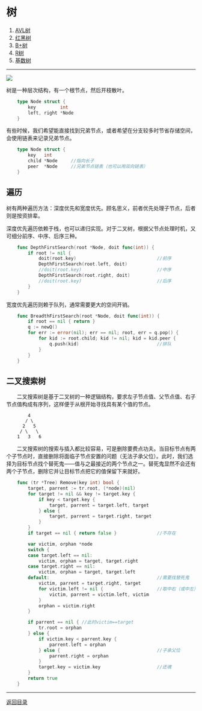 # 树
 1. [AVL树](05-A.md)
 2. [红黑树](05-B.md)
 3. [B+树](05-C.md)
 4. [R树](05-D.md)
 5. [基数树](05-E.md)
 
___
![](../images/Tree.png)

树是一种层次结构，有一个根节点，然后开枝散叶。
```go
    type Node struct {
        key         int
        left, right *Node
    }
```
有些时候，我们希望能直接找到兄弟节点，或者希望在分支较多时节省存储空间，会使用链表来记录兄弟节点。
```go
    type Node struct {
        key   int
        child *Node     //指向长子
        peer  *Node     //兄弟节点链表（也可以用双向链表）
    }
```

## 遍历
树有两种遍历方法：深度优先和宽度优先。顾名思义，前者优先处理子节点，后者则是按资排辈。

深度优先遍历依赖于栈，也可以递归实现。对于二叉树，根据父节点处理时机，又可细分前序、中序、后序三种。
```go
    func DepthFirstSearch(root *Node, doit func(int)) {
        if root != nil {
            doit(root.key)                              //前序
            DepthFirstSearch(root.left, doit)
            //doit(root.key)                            //中序
            DepthFirstSearch(root.right, doit)
            //doit(root.key)                            //后序
        }
    }
```
宽度优先遍历则赖于队列，通常需要更大的空间开销。
```go
    func BreadthFirstSearch(root *Node, doit func(int)) {
        if root == nil { return }
        q := newQ()
        for err := error(nil); err == nil; root, err = q.pop() {
            for kid := root.child; kid != nil; kid = kid.peer {
                q.push(kid)                             //排队
            }
        }
    }
```

## 二叉搜索树
　　二叉搜索树是基于二叉树的一种逻辑结构，要求左子节点值、父节点值、右子节点值构成有序列，这样便于从根开始寻找具有某个值的节点。
```
        4
       / \
      2   5
     / \   \
    1   3   6
```
　　二叉搜索树的搜索与插入都比较容易，可是删除要费点功夫。当目标节点有两个子节点时，直接删除将面临子节点安置的问题（无法子承父位）。此时，我们选择为目标节点找个替死鬼——值与之最接近的两个节点之一。替死鬼显然不会还有两个子节点，删除它并让目标节点把它的值保留下来就好。
```go
    func (tr *Tree) Remove(key int) bool {
        target, parrent := tr.root, (*node)(nil)
        for target != nil && key != target.key {
            if key < target.key {
                target, parrent = target.left, target
            } else {
                target, parrent = target.right, target
            }
        }
        if target == nil { return false }               //不存在

        var victim, orphan *node
        switch {
        case target.left == nil:
            victim, orphan = target, target.right
        case target.right == nil:
            victim, orphan = target, target.left
        default:                                        //需要找替死鬼
            victim, parrent = target.right, target
            for victim.left != nil {                    //取中右（或中左）
                victim, parrent = victim.left, victim
            }
            orphan = victim.right
        }

        if parrent == nil { //此时victim==target
            tr.root = orphan
        } else {
            if victim.key < parrent.key {
                parrent.left = orphan
            } else {                                    //子承父位
                parrent.right = orphan  
            }
            target.key = victim.key                     //还魂
        }
        return true
    }
```

---
[返回目录](../index.md)
